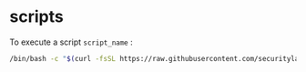 # scripts

To execute a script `script_name` :
```bash
/bin/bash -c "$(curl -fsSL https://raw.githubusercontent.com/securitylab-repository/scripts/refs/heads/main/script_name)"  -s  arg1 arg2 ...
```
